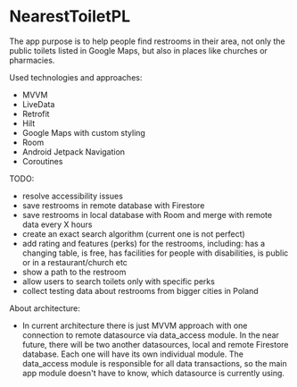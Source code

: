 # NearestToiletPL

The app purpose is to help people find restrooms in their area, not only the public toilets listed in Google Maps, but also in places like churches or pharmacies. 

Used technologies and approaches:
* MVVM
* LiveData
* Retrofit
* Hilt
* Google Maps with custom styling
* Room
* Android Jetpack Navigation
* Coroutines

TODO:
* resolve accessibility issues
* save restrooms in remote database with Firestore
* save restrooms in local database with Room and merge with remote data every X hours
* create an exact search algorithm (current one is not perfect)
* add rating and features (perks) for the restrooms, including: has a changing table, is free, has facilities for people with disabilities, is public or in a restaurant/church etc
* show a path to the restroom
* allow users to search toilets only with specific perks
* collect testing data about restrooms from bigger cities in Poland

About architecture: 
* In current architecture there is just MVVM approach with one connection to remote datasource via data_access module. In the near future, there will be two another datasources, local and remote Firestore database. Each one will have its own individual module. The data_access module is responsible for all data transactions, so the main app module doesn't have to know, which datasource is currently using. 
